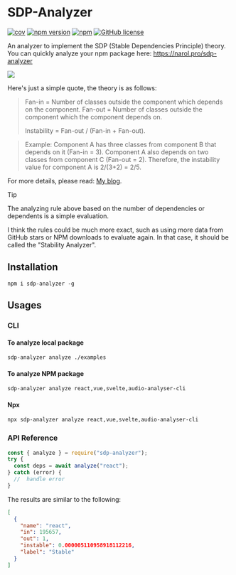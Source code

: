 # SDP-Analyzer

[![cov](https://narol1024.github.io/sdp-analyzer/badges/coverage.svg)](https://github.com/narol1024/sdp-analyzer/actions)
[![npm version](https://img.shields.io/npm/v/sdp-analyzer.svg?style=flat)](https://www.npmjs.com/package/sdp-analyzer)
[![npm](https://img.shields.io/npm/dm/sdp-analyzer.svg)](https://www.npmjs.com/package/sdp-analyzer)
[![GitHub license](https://img.shields.io/github/license/mashape/apistatus.svg?style=flat)](https://github.com/narol1024/sdp-analyzer/blob/main/LICENSE)


An analyzer to implement the SDP (Stable Dependencies Principle) theory. You can quickly analyze your npm package here: https://narol.pro/sdp-analyzer

![](https://narol-blog.oss-cn-beijing.aliyuncs.com/blog-img/202405202249324.png)

Here's just a simple quote, the theory is as follows:


> Fan-in = Number of classes outside the component which depends on the component.
> Fan-out = Number of classes outside the component which the component depends on.
> 
> Instability = Fan-out / (Fan-in + Fan-out).

> Example: Component A has three classes from component B that depends on it (Fan-in = 3). Component A also depends on two classes from component C (Fan-out = 2). Therefore, the instability value for component A is 2/(3+2) = 2/5.

For more details, please read: [My blog](https://narol.pro/2022/02/09/techniques/ru-he-heng-liang-zu-jian-de-wen-ding-xing/).

> [!TIP]
> The analyzing rule above based on the number of dependencies or dependents is a simple evaluation. 
> 
> I think the rules could be much more exact, such as using more data from GitHub stars or NPM downloads to evaluate again. In that case, it should be called the "Stability Analyzer".


## Installation

```
npm i sdp-analyzer -g
```

## Usages

### CLI
 
#### To analyze local package

```bash
sdp-analyzer analyze ./examples
```

#### To analyze NPM package

```bash
sdp-analyzer analyze react,vue,svelte,audio-analyser-cli
```

#### Npx

```bash
npx sdp-analyzer analyze react,vue,svelte,audio-analyser-cli
```

### API Reference

```javascript
const { analyze } = require("sdp-analyzer");
try {
  const deps = await analyze("react");
} catch (error) {
  //  handle error
}
```

The results are similar to the following:

```json
[
  {
    "name": "react",
    "in": 195657,
    "out": 1,
    "instable": 0.000005110958918112216,
    "label": "Stable"
  }
]
```